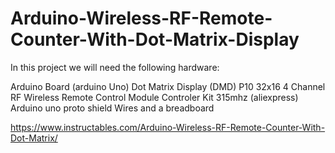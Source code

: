 # Arduino-Wireless-RF-Remote-Counter-With-Dot-Matrix-Display

In this project we will need the following hardware:

Arduino Board (arduino Uno)
Dot Matrix Display (DMD) P10 32x16
 4 Channel RF Wireless Remote Control Module Controler Kit 315mhz (aliexpress)
 Arduino uno proto shield
Wires and a breadboard




https://www.instructables.com/Arduino-Wireless-RF-Remote-Counter-With-Dot-Matrix/
